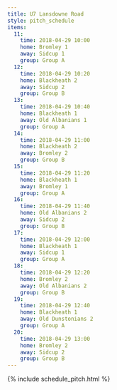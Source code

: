 ```yaml
---
title: U7 Lansdowne Road
style: pitch_schedule
items:
  11:
    time: 2018-04-29 10:00
    home: Bromley 1
    away: Sidcup 1
    group: Group A
  12:
    time: 2018-04-29 10:20
    home: Blackheath 2
    away: Sidcup 2
    group: Group B
  13:
    time: 2018-04-29 10:40
    home: Blackheath 1
    away: Old Albanians 1
    group: Group A
  14:
    time: 2018-04-29 11:00
    home: Blackheath 2
    away: Bromley 2
    group: Group B
  15:
    time: 2018-04-29 11:20
    home: Blackheath 1
    away: Bromley 1
    group: Group A
  16:
    time: 2018-04-29 11:40
    home: Old Albanians 2
    away: Sidcup 2
    group: Group B
  17:
    time: 2018-04-29 12:00
    home: Blackheath 1
    away: Sidcup 1
    group: Group A
  18:
    time: 2018-04-29 12:20
    home: Bromley 2
    away: Old Albanians 2
    group: Group B
  19:
    time: 2018-04-29 12:40
    home: Blackheath 1
    away: Old Dunstonians 2
    group: Group A
  20:
    time: 2018-04-29 13:00
    home: Bromley 2
    away: Sidcup 2
    group: Group B
---
```


{% include schedule_pitch.html %}
